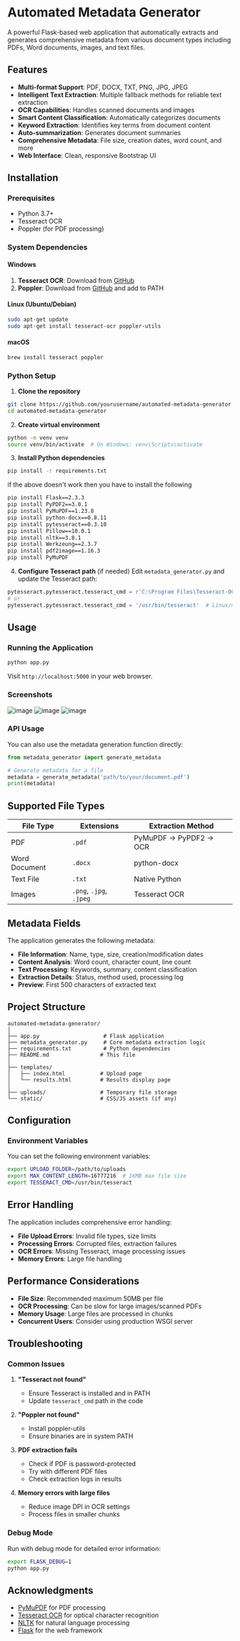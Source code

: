 # Automated Metadata Generator

A powerful Flask-based web application that automatically extracts and generates comprehensive metadata from various document types including PDFs, Word documents, images, and text files.

## Features

- **Multi-format Support**: PDF, DOCX, TXT, PNG, JPG, JPEG
- **Intelligent Text Extraction**: Multiple fallback methods for reliable text extraction
- **OCR Capabilities**: Handles scanned documents and images
- **Smart Content Classification**: Automatically categorizes documents
- **Keyword Extraction**: Identifies key terms from document content
- **Auto-summarization**: Generates document summaries
- **Comprehensive Metadata**: File size, creation dates, word count, and more
- **Web Interface**: Clean, responsive Bootstrap UI


## Installation

### Prerequisites

- Python 3.7+
- Tesseract OCR
- Poppler (for PDF processing)

### System Dependencies

#### Windows
1. **Tesseract OCR**: Download from [GitHub](https://github.com/UB-Mannheim/tesseract/wiki)
2. **Poppler**: Download from [GitHub](https://github.com/oschwartz10612/poppler-windows/releases/) and add to PATH

#### Linux (Ubuntu/Debian)
```bash
sudo apt-get update
sudo apt-get install tesseract-ocr poppler-utils
```

#### macOS
```bash
brew install tesseract poppler
```

### Python Setup

1. **Clone the repository**
```bash
git clone https://github.com/yourusername/automated-metadata-generator.git
cd automated-metadata-generator
```

2. **Create virtual environment**
```bash
python -m venv venv
source venv/bin/activate  # On Windows: venv\Scripts\activate
```

3. **Install Python dependencies**
```bash
pip install -r requirements.txt
```
if the above doesn't work then you have to install the following
```bash
pip install Flask==2.3.3
pip install PyPDF2==3.0.1
pip install PyMuPDF==1.23.8
pip install python-docx==0.8.11
pip install pytesseract==0.3.10
pip install Pillow==10.0.1
pip install nltk==3.8.1
pip install Werkzeung==2.3.7
pip install pdf2image==1.16.3
pip install PyMuPDF
```

4. **Configure Tesseract path** (if needed)
Edit `metadata_generator.py` and update the Tesseract path:
```python
pytesseract.pytesseract.tesseract_cmd = r'C:\Program Files\Tesseract-OCR\tesseract.exe'  # Windows
# or
pytesseract.pytesseract.tesseract_cmd = '/usr/bin/tesseract'  # Linux/macOS
```

## Usage

### Running the Application

```bash
python app.py
```

Visit `http://localhost:5000` in your web browser.

### Screenshots
![image](https://github.com/user-attachments/assets/1f29093e-157e-4e2d-a4f8-53c91fdace72)
![image](https://github.com/user-attachments/assets/5df79977-8e71-4fe9-9f78-6114d811ed5e)
![image](https://github.com/user-attachments/assets/36643848-983e-4415-a580-0cef430bc866)




### API Usage

You can also use the metadata generation function directly:

```python
from metadata_generator import generate_metadata

# Generate metadata for a file
metadata = generate_metadata('path/to/your/document.pdf')
print(metadata)
```

## Supported File Types

| File Type | Extensions | Extraction Method |
|-----------|------------|-------------------|
| PDF | `.pdf` | PyMuPDF → PyPDF2 → OCR |
| Word Document | `.docx` | python-docx |
| Text File | `.txt` | Native Python |
| Images | `.png`, `.jpg`, `.jpeg` | Tesseract OCR |

## Metadata Fields

The application generates the following metadata:

- **File Information**: Name, type, size, creation/modification dates
- **Content Analysis**: Word count, character count, line count
- **Text Processing**: Keywords, summary, content classification
- **Extraction Details**: Status, method used, processing log
- **Preview**: First 500 characters of extracted text

## Project Structure

```
automated-metadata-generator/
│
├── app.py                    # Flask application
├── metadata_generator.py     # Core metadata extraction logic
├── requirements.txt          # Python dependencies
├── README.md                # This file
│
├── templates/
│   ├── index.html           # Upload page
│   └── results.html         # Results display page
│
├── uploads/                 # Temporary file storage
└── static/                  # CSS/JS assets (if any)
```

## Configuration

### Environment Variables

You can set the following environment variables:

```bash
export UPLOAD_FOLDER=/path/to/uploads
export MAX_CONTENT_LENGTH=16777216  # 16MB max file size
export TESSERACT_CMD=/usr/bin/tesseract
```


## Error Handling

The application includes comprehensive error handling:

- **File Upload Errors**: Invalid file types, size limits
- **Processing Errors**: Corrupted files, extraction failures
- **OCR Errors**: Missing Tesseract, image processing issues
- **Memory Errors**: Large file handling

## Performance Considerations

- **File Size**: Recommended maximum 50MB per file
- **OCR Processing**: Can be slow for large images/scanned PDFs
- **Memory Usage**: Large files are processed in chunks
- **Concurrent Users**: Consider using production WSGI server

## Troubleshooting

### Common Issues

1. **"Tesseract not found"**
   - Ensure Tesseract is installed and in PATH
   - Update `tesseract_cmd` path in the code

2. **"Poppler not found"**
   - Install poppler-utils
   - Ensure binaries are in system PATH

3. **PDF extraction fails**
   - Check if PDF is password-protected
   - Try with different PDF files
   - Check extraction logs in results

4. **Memory errors with large files**
   - Reduce image DPI in OCR settings
   - Process files in smaller chunks

### Debug Mode

Run with debug mode for detailed error information:

```bash
export FLASK_DEBUG=1
python app.py
```


## Acknowledgments

- [PyMuPDF](https://pymupdf.readthedocs.io/) for PDF processing
- [Tesseract OCR](https://github.com/tesseract-ocr/tesseract) for optical character recognition
- [NLTK](https://www.nltk.org/) for natural language processing
- [Flask](https://flask.palletsprojects.com/) for the web framework

